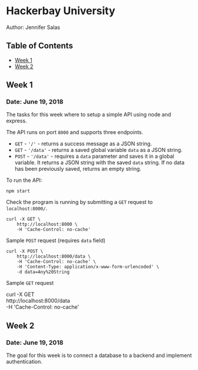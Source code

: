 # Hackerbay University

Author: Jennifer Salas

## Table of Contents

* [Week 1](##week-1)
* [Week 2](##week-2)

## Week 1
### Date: June 19, 2018

The tasks for this week where to setup a simple API using node and express.

The API runs on port `8000` and supports three  endpoints.

* `GET` - `'/'` - returns a success message as a JSON string.
* `GET` - `'/data'` - returns a saved global variable `data` as a JSON string.
* `POST` - `'/data'` - requires a `data` parameter and saves it in a global variable. It returns a JSON string with the saved `data` string. If no data has been previously saved, returns an empty string.

To run the API:

    npm start

Check the program is running by submitting a `GET` request to `localhost:8000/`. 

    curl -X GET \
        http://localhost:8000 \
        -H 'Cache-Control: no-cache'

Sample `POST` request (requires `data` field)

    curl -X POST \
        http://localhost:8000/data \
        -H 'Cache-Control: no-cache' \
        -H 'Content-Type: application/x-www-form-urlencoded' \
        -d data=Any%20String

Sample `GET` request

curl -X GET \
        http://localhost:8000/data \
        -H 'Cache-Control: no-cache'

## Week 2
### Date: June 19, 2018

The goal for this week is to connect a database to a backend and implement authentication.

